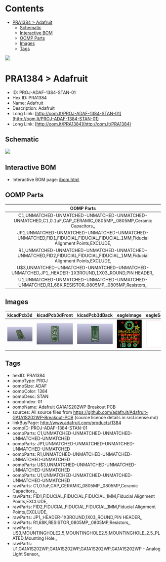 



Contents
========

* [PRA1384 > Adafruit](#pra1384--adafruit)
	* [Schematic](#schematic)
	* [Interactive BOM](#interactive-bom)
	* [OOMP Parts](#oomp-parts)
	* [Images](#images)
	* [Tags](#tags)
  
![][im]
# PRA1384 > Adafruit

- ID: PROJ-ADAF-1384-STAN-01
- Hex ID: PRA1384
- Name: Adafruit
- Description: Adafruit
- Long Link: [http://oom.lt/PROJ-ADAF-1384-STAN-01](http://oom.lt/PROJ-ADAF-1384-STAN-01)
- Long Link: [http://oom.lt/PRA1384](http://oom.lt/PRA1384)

## Schematic
  
![][schem]
## Interactive BOM

- Interactive BOM page: [ibom.html](https://htmlpreview.github.io/?https://github.com/oomlout/oomlout_OOMP_projects/blob/main/PROJ-ADAF-1384-STAN-01/kicad/bom/ibom.html)

## OOMP Parts
  

|OOMP Parts|
| :---: |
|C1,UNMATCHED-UNMATCHED-UNMATCHED-UNMATCHED-UNMATCHED,C1,0.1uF,CAP_CERAMIC_0805MP,_0805MP,Ceramic Capacitors,,|
|JP1,UNMATCHED-UNMATCHED-UNMATCHED-UNMATCHED-UNMATCHED,FID1,FIDUCIAL,FIDUCIAL,FIDUCIAL_1MM,Fiducial Alignment Points,EXCLUDE,|
|R1,UNMATCHED-UNMATCHED-UNMATCHED-UNMATCHED-UNMATCHED,FID2,FIDUCIAL,FIDUCIAL,FIDUCIAL_1MM,Fiducial Alignment Points,EXCLUDE,|
|U$3,UNMATCHED-UNMATCHED-UNMATCHED-UNMATCHED-UNMATCHED,JP1,,HEADER-1X3ROUND,1X03_ROUND,PIN HEADER,,|
|U1,UNMATCHED-UNMATCHED-UNMATCHED-UNMATCHED-UNMATCHED,R1,68K,RESISTOR_0805MP,_0805MP,Resistors,,|

## Images
  
  

|kicadPcb3d|kicadPcb3dFront|kicadPcb3dBack|eagleImage|eagleSchemImage|
| :---: | :---: | :---: | :---: | :---: |
|[![kicadPcb3d](kicadPcb3d_140.png)](kicadPcb3d.png)|[![kicadPcb3dFront](kicadPcb3dFront_140.png)](kicadPcb3dFront.png)|[![kicadPcb3dBack](kicadPcb3dBack_140.png)](kicadPcb3dBack.png)|[![eagleImage](eagleImage_140.png)](eagleImage.png)|[![eagleSchemImage](eagleSchemImage_140.png)](eagleSchemImage.png)|

## Tags

- hexID: PRA1384
- oompType: PROJ
- oompSize: ADAF
- oompColor: 1384
- oompDesc: STAN
- oompIndex: 01
- oompName: Adafruit GA1A1S202WP Breakout PCB
- sources: All source files from https://github.com/adafruit/Adafruit-GA1A1S202WP-Breakout-PCB (source licence details in srcLicense.md)
- linkBuyPage: http://www.adafruit.com/products/1384
- oompID: PROJ-ADAF-1384-STAN-01
- oompParts: C1,UNMATCHED-UNMATCHED-UNMATCHED-UNMATCHED-UNMATCHED
- oompParts: JP1,UNMATCHED-UNMATCHED-UNMATCHED-UNMATCHED-UNMATCHED
- oompParts: R1,UNMATCHED-UNMATCHED-UNMATCHED-UNMATCHED-UNMATCHED
- oompParts: U$3,UNMATCHED-UNMATCHED-UNMATCHED-UNMATCHED-UNMATCHED
- oompParts: U1,UNMATCHED-UNMATCHED-UNMATCHED-UNMATCHED-UNMATCHED
- rawParts: C1,0.1uF,CAP_CERAMIC_0805MP,_0805MP,Ceramic Capacitors,,
- rawParts: FID1,FIDUCIAL,FIDUCIAL,FIDUCIAL_1MM,Fiducial Alignment Points,EXCLUDE,
- rawParts: FID2,FIDUCIAL,FIDUCIAL,FIDUCIAL_1MM,Fiducial Alignment Points,EXCLUDE,
- rawParts: JP1,,HEADER-1X3ROUND,1X03_ROUND,PIN HEADER,,
- rawParts: R1,68K,RESISTOR_0805MP,_0805MP,Resistors,,
- rawParts: U$3,MOUNTINGHOLE2.5,MOUNTINGHOLE2.5,MOUNTINGHOLE_2.5_PLATED,Mounting Hole,,
- rawParts: U1,GA1A1S202WP,GA1A1S202WP,GA1A1S202WP,GA1A1S202WP - Analog Light Sensor,,



[im]: kicadPcb3d_450.png
[schem]: eagleSchemImage.png
